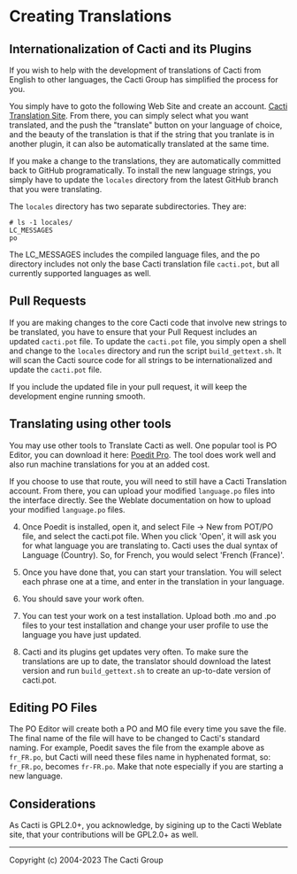 # Creating Translations

## Internationalization of Cacti and its Plugins

If you wish to help with the development of translations of Cacti from English
to other languages, the Cacti Group has simplified the process for you.

You simply have to goto the following Web Site and create an account.
[Cacti Translation Site](https://translate.cacti.net).  From there, you
can simply select what you want translated, and the push the "translate"
button on your language of choice, and the beauty of the translation is
that if the string that you tranlate is in another plugin, it can also
be automatically translated at the same time.

If you make a change to the translations, they are automatically committed
back to GitHub programatically.  To install the new language strings,
you simply have to update the `locales` directory from the latest
GitHub branch that you were translating.

The `locales` directory has two separate subdirectories.  They are:

   ```console
   # ls -1 locales/
   LC_MESSAGES
   po
   ```

The LC_MESSAGES includes the compiled language files, and the po
directory includes not only the base Cacti translation file
`cacti.pot`, but all currently supported languages as well.

## Pull Requests

If you are making changes to the core Cacti code that involve new
strings to be translated, you have to ensure that your Pull Request
includes an updated `cacti.pot` file.  To update the `cacti.pot`
file, you simply open a shell and change to the `locales`
directory and run the script `build_gettext.sh`.  It will scan
the Cacti source code for all strings to be internationalized
and update the `cacti.pot` file.

If you include the updated file in your pull request, it will
keep the development engine running smooth.

## Translating using other tools

You may use other tools to Translate Cacti as well.  One popular
tool is PO Editor, you can download it here:
[Poedit Pro](https://poedit.net/pro).  The tool does work well and also run
machine translations for you at an added cost.

If you choose to use that route, you will need to still have a Cacti Translation
account.  From there, you can upload your modified `language.po` files into
the interface directly.  See the Weblate documentation on how to upload your
modified `language.po` files.

4. Once Poedit is installed, open it, and select File -> New from POT/PO file,
   and select the cacti.pot file.  When you click 'Open', it will ask you for
   what language you are translating to.  Cacti uses the dual syntax of
   Language (Country).  So, for French, you would select 'French (France)'.

5. Once you have done that, you can start your translation.  You will select
   each phrase one at a time, and enter in the translation in your language.

6. You should save your work often.

7. You can test your work on a test installation. Upload both .mo and .po files
   to your test installation and change your user profile to use the language
   you have just updated.

8. Cacti and its plugins get updates very often. To make sure the translations
   are up to date, the translator should download the latest version and run
   `build_gettext.sh` to create an up-to-date version of cacti.pot.

## Editing PO Files

The PO Editor will create both a PO and MO file every time you save the file.
The final name of the file will have to be changed to Cacti's standard naming.
For example, Poedit saves the file from the example above as `fr_FR.po`, but
Cacti will need these files name in hyphenated format, so: `fr_FR.po`, becomes
`fr-FR.po`.  Make that note especially if you are starting a new language.

## Considerations

As Cacti is GPL2.0+, you acknowledge, by sigining up to the Cacti Weblate
site, that your contributions will be GPL2.0+ as well.

---
<copy>Copyright (c) 2004-2023 The Cacti Group</copy>
